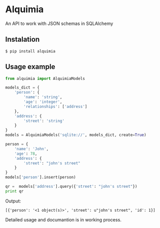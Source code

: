 # Alquimia
An API to work with JSON schemas in SQLAlchemy

## Instalation
```
$ pip install alquimia 
```

## Usage example
```python
from alquimia import AlquimiaModels

models_dict = {
    'person': {
        'name': 'string',
        'age': 'integer',
        'relationships': ['address']
    },
    'address': {
        'street': 'string'
    }
}
models = AlquimiaModels('sqlite://', models_dict, create=True)

person = {
    'name': 'John',
    'age': 78,
    'address': {
        'street': "john's street"
    }
}
models['person'].insert(person)

qr =  models['address'].query({'street': "john's street"})
print qr
```
Output:
```
[{'person': '<1 object(s)>', 'street': u"john's street", 'id': 1}]
```

Detailed usage and documantion is in working process.